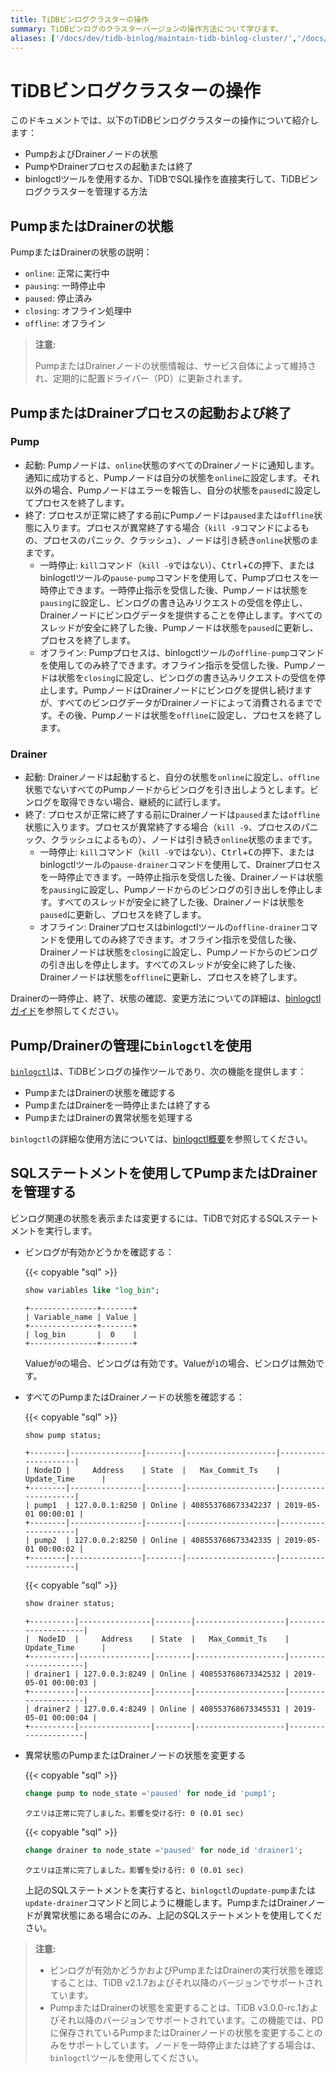 ```yaml
---
title: TiDBビンログクラスターの操作
summary: TiDBビンログのクラスターバージョンの操作方法について学びます。
aliases: ['/docs/dev/tidb-binlog/maintain-tidb-binlog-cluster/','/docs/dev/reference/tidb-binlog/maintain/','/docs/dev/how-to/maintain/tidb-binlog/','/docs/dev/reference/tools/tidb-binlog/maintain/']
---
```


# TiDBビンログクラスターの操作

このドキュメントでは、以下のTiDBビンログクラスターの操作について紹介します：

+ PumpおよびDrainerノードの状態
+ PumpやDrainerプロセスの起動または終了
+ binlogctlツールを使用するか、TiDBでSQL操作を直接実行して、TiDBビンログクラスターを管理する方法

## PumpまたはDrainerの状態

PumpまたはDrainerの状態の説明：

* `online`: 正常に実行中
* `pausing`: 一時停止中
* `paused`: 停止済み
* `closing`: オフライン処理中
* `offline`: オフライン

> **注意:**
>
> PumpまたはDrainerノードの状態情報は、サービス自体によって維持され、定期的に配置ドライバー（PD）に更新されます。

## PumpまたはDrainerプロセスの起動および終了

### Pump

* 起動: Pumpノードは、`online`状態のすべてのDrainerノードに通知します。通知に成功すると、Pumpノードは自分の状態を`online`に設定します。それ以外の場合、Pumpノードはエラーを報告し、自分の状態を`paused`に設定してプロセスを終了します。
* 終了: プロセスが正常に終了する前にPumpノードは`paused`または`offline`状態に入ります。プロセスが異常終了する場合（`kill -9`コマンドによるもの、プロセスのパニック、クラッシュ）、ノードは引き続き`online`状態のままです。
    * 一時停止: `kill`コマンド（`kill -9`ではない）、<kbd>Ctrl</kbd>+<kbd>C</kbd>の押下、またはbinlogctlツールの`pause-pump`コマンドを使用して、Pumpプロセスを一時停止できます。一時停止指示を受信した後、Pumpノードは状態を`pausing`に設定し、ビンログの書き込みリクエストの受信を停止し、Drainerノードにビンログデータを提供することを停止します。すべてのスレッドが安全に終了した後、Pumpノードは状態を`paused`に更新し、プロセスを終了します。
    * オフライン: Pumpプロセスは、binlogctlツールの`offline-pump`コマンドを使用してのみ終了できます。オフライン指示を受信した後、Pumpノードは状態を`closing`に設定し、ビンログの書き込みリクエストの受信を停止します。PumpノードはDrainerノードにビンログを提供し続けますが、すべてのビンログデータがDrainerノードによって消費されるまでです。その後、Pumpノードは状態を`offline`に設定し、プロセスを終了します。

### Drainer

* 起動: Drainerノードは起動すると、自分の状態を`online`に設定し、`offline`状態でないすべてのPumpノードからビンログを引き出しようとします。ビンログを取得できない場合、継続的に試行します。
* 終了: プロセスが正常に終了する前にDrainerノードは`paused`または`offline`状態に入ります。プロセスが異常終了する場合（`kill -9`、プロセスのパニック、クラッシュによるもの）、ノードは引き続き`online`状態のままです。
    * 一時停止: `kill`コマンド（`kill -9`ではない）、<kbd>Ctrl</kbd>+<kbd>C</kbd>の押下、またはbinlogctlツールの`pause-drainer`コマンドを使用して、Drainerプロセスを一時停止できます。一時停止指示を受信した後、Drainerノードは状態を`pausing`に設定し、Pumpノードからのビンログの引き出しを停止します。すべてのスレッドが安全に終了した後、Drainerノードは状態を`paused`に更新し、プロセスを終了します。
    * オフライン: Drainerプロセスはbinlogctlツールの`offline-drainer`コマンドを使用してのみ終了できます。オフライン指示を受信した後、Drainerノードは状態を`closing`に設定し、Pumpノードからのビンログの引き出しを停止します。すべてのスレッドが安全に終了した後、Drainerノードは状態を`offline`に更新し、プロセスを終了します。

Drainerの一時停止、終了、状態の確認、変更方法についての詳細は、[binlogctlガイド](/tidb-binlog/binlog-control.md)を参照してください。

## Pump/Drainerの管理に`binlogctl`を使用

[`binlogctl`](https://github.com/pingcap/tidb-binlog/tree/master/binlogctl)は、TiDBビンログの操作ツールであり、次の機能を提供します：

* PumpまたはDrainerの状態を確認する
* PumpまたはDrainerを一時停止または終了する
* PumpまたはDrainerの異常状態を処理する

`binlogctl`の詳細な使用方法については、[binlogctl概要](/tidb-binlog/binlog-control.md)を参照してください。

## SQLステートメントを使用してPumpまたはDrainerを管理する

ビンログ関連の状態を表示または変更するには、TiDBで対応するSQLステートメントを実行します。

- ビンログが有効かどうかを確認する：

    {{< copyable "sql" >}}

    ```sql
    show variables like "log_bin";
    ```

    ```
    +---------------+-------+
    | Variable_name | Value |
    +---------------+-------+
    | log_bin       |  0    |
    +---------------+-------+
    ```
    
    Valueが`0`の場合、ビンログは有効です。Valueが`1`の場合、ビンログは無効です。

- すべてのPumpまたはDrainerノードの状態を確認する：

    {{< copyable "sql" >}}

    ```sql
    show pump status;
    ```

    ```
    +--------|----------------|--------|--------------------|---------------------|
    | NodeID |     Address    | State  |   Max_Commit_Ts    |    Update_Time      |
    +--------|----------------|--------|--------------------|---------------------|
    | pump1  | 127.0.0.1:8250 | Online | 408553768673342237 | 2019-05-01 00:00:01 |
    +--------|----------------|--------|--------------------|---------------------|
    | pump2  | 127.0.0.2:8250 | Online | 408553768673342335 | 2019-05-01 00:00:02 |
    +--------|----------------|--------|--------------------|---------------------|
    ```

    {{< copyable "sql" >}}

    ```sql
    show drainer status;
    ```

    ```
    +----------|----------------|--------|--------------------|---------------------|
    |  NodeID  |     Address    | State  |   Max_Commit_Ts    |    Update_Time      |
    +----------|----------------|--------|--------------------|---------------------|
    | drainer1 | 127.0.0.3:8249 | Online | 408553768673342532 | 2019-05-01 00:00:03 |
    +----------|----------------|--------|--------------------|---------------------|
    | drainer2 | 127.0.0.4:8249 | Online | 408553768673345531 | 2019-05-01 00:00:04 |
    +----------|----------------|--------|--------------------|---------------------|
    ```

- 異常状態のPumpまたはDrainerノードの状態を変更する

    {{< copyable "sql" >}}

    ```sql
    change pump to node_state ='paused' for node_id 'pump1';
    ```

    ```
    クエリは正常に完了しました。影響を受ける行: 0 (0.01 sec)
    ```

    {{< copyable "sql" >}}

    ```sql
    change drainer to node_state ='paused' for node_id 'drainer1';
    ```

    ```
    クエリは正常に完了しました。影響を受ける行: 0 (0.01 sec)
    ```

    上記のSQLステートメントを実行すると、`binlogctl`の`update-pump`または`update-drainer`コマンドと同じように機能します。PumpまたはDrainerノードが異常状態にある場合にのみ、上記のSQLステートメントを使用してください。

> **注意:**
>
> - ビンログが有効かどうかおよびPumpまたはDrainerの実行状態を確認することは、TiDB v2.1.7およびそれ以降のバージョンでサポートされています。
> - PumpまたはDrainerの状態を変更することは、TiDB v3.0.0-rc.1およびそれ以降のバージョンでサポートされています。この機能では、PDに保存されているPumpまたはDrainerノードの状態を変更することのみをサポートしています。ノードを一時停止または終了する場合は、`binlogctl`ツールを使用してください。
